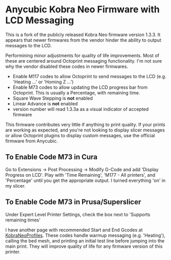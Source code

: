 # Anycubic Kobra Neo Firmware with LCD Messaging

This is a fork of the publicly released Kobra Neo firmware version 1.3.3. It appears that newer firmwares from the vendor hinder the ability to output messages to the LCD.

Performining minor adjustments for quality of life improvements. Most of these are centered around Octoprint messaging functionality. I'm not sure why the vendor disabled these codes in newer firmwares.

- Enable M117 codes to allow Octoprint to send messages to the LCD (e.g. 'Heating ...' or 'Homing Z ...')
- Enable M73 codes to allow updating the LCD progress bar from Octoprint. This is usually a Percentage, with remaining time.
- Square Wave Stepping is **not** enabled
- Linear Advance is **not** enabled
- version number will read 1.3.3a as a visual indicator of accepted firmware

This firmware contributes very little if anything to print quality.  If your prints are working as expected, and you're not looking to display slicer messages or allow Octoprint plugins to display custom messages, use the official firmware from Anycubic.

## To Enable Code M73 in Cura
Go to Extensions -> Post Processing -> Modify G-Code and add 'Display Progress on LCD'.  Play with 'Time Remaining', 'M177 - All printers', and 'Percentage' until you get the appropriate output.  I turned everything 'on' in my slicer.

## To Enable Code M73 in Prusa/Superslicer
Under Expert Level Printer Settings, check the box next to 'Supports remaining times'

I have another page with recommended Start and End Gcodes at [KobraNeoProfiles](https://https://github.com/sclebo05/KobraNeoProfiles). These codes handle warmup messaging (e.g. 'Heating'), calling the bed mesh, and printing an initial test line before jumping into the main print. They will improve quality of life for any firmware version of this printer.